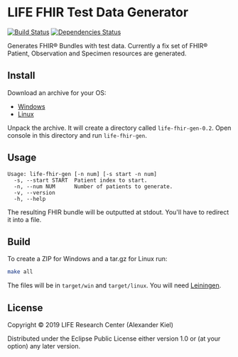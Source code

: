 # LIFE FHIR Test Data Generator

[![Build Status](https://travis-ci.org/life-research/life-fhir-gen.svg?branch=master)](https://travis-ci.org/life-research/life-fhir-gen)
[![Dependencies Status](https://versions.deps.co/life-research/life-fhir-gen/status.svg)](https://versions.deps.co/life-research/life-fhir-gen)

Generates FHIR® Bundles with test data. Currently a fix set of FHIR® Patient, Observation and Specimen resources are generated.

## Install

Download an archive for your OS:

* [Windows](https://github.com/life-research/life-fhir-gen/releases/download/v0.2/life-fhir-gen-0.2.zip)
* [Linux](https://github.com/life-research/life-fhir-gen/releases/download/v0.2/life-fhir-gen-0.2.tar.gz)

Unpack the archive. It will create a directory called `life-fhir-gen-0.2`. Open console in this directory and run `life-fhir-gen`.

## Usage

```
Usage: life-fhir-gen [-n num] [-s start -n num]
  -s, --start START  Patient index to start.
  -n, --num NUM      Number of patients to generate.
  -v, --version
  -h, --help
```

The resulting FHIR bundle will be outputted at stdout. You'll have to redirect it into a file.

## Build

To create a ZIP for Windows and a tar.gz for Linux run:

```bash
make all
```

The files will be in `target/win` and `target/linux`. You will need [Leiningen][1].

## License

Copyright © 2019 LIFE Research Center (Alexander Kiel)

Distributed under the Eclipse Public License either version 1.0 or (at
your option) any later version.

[1]: <https://leiningen.org>
